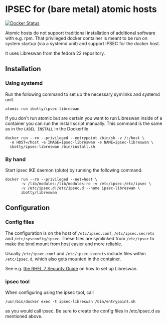 # IPSEC for (bare metal) atomic hosts

[![Docker
Status](https://dockeri.co/image/ibotty/ipsec-libreswan)](https://registry.hub.docker.com/u/ibotty/ipsec-libreswan/)

Atomic hosts do not support traditional installation of additional software
with e.g. rpm. That privileged docker container is meant to be run on system
startup (via a systemd unit) and support IPSEC for the docker host.

It uses Libreswan from the fedora 22 repository.


## Installation

### Using systemd
Run the following command to set up the necessary symlinks and systemd unit.

```shell
atomic run ibotty/ipsec-libreswan
```

If you don't run atomic but are certain you want to run Libreswan inside of a
container you can run the install script manually. This command is the same as
in the `LABEL INSTALL` in the Dockerfile.

```shell
docker run --rm --privileged --entrypoint /bin/sh -v /:/host \
  -e HOST=/host -e IMAGE=ipsec-libreswan -e NAME=ipsec-libreswan \
  ibotty/ipsec-libreswan /bin/install.sh
```

### By hand

Start ipsec IKE daemon (pluto) by running the following command.

```shell
docker run --rm --privileged --net=host \
       -v /lib/modules:/lib/modules:ro -v /etc/ipsec:/etc/ipsec \
       -v /etc/ipsec.d:/etc/ipsec.d --name ipsec-libreswan \
       ibotty/libreswan
```

## Configuration

### Config files

The configuration is on the host of `/etc/ipsec.conf`, `/etc/ipsec.secrets`
and `/etc/sysconfig/ipsec`. These files are symlinked from `/etc/ipsec` to
make the bind mount from host easier and more reliable.

Usually `/etc/ipsec.conf` and `/etc/ipsec.secrets` include files within
`/etc/ipsec.d`, which also gets mounted in the container.

See e.g. [the RHEL 7 Security
Guide](https://access.redhat.com/documentation/en-US/Red_Hat_Enterprise_Linux/7/html/Security_Guide/sec-Securing_Virtual_Private_Networks.html) on how to set up Libreswan.

### ipsec tool
When configuring using the ipsec tool, call

```shell
/usr/bin/docker exec -t ipsec-libreswan /bin/entrypoint.sh
```

as you would call ipsec. Be sure to create the config files in /etc/ipsec.d as
mentioned above.

